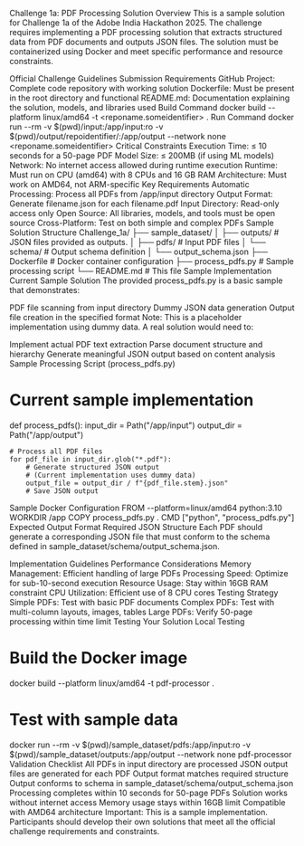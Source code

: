 Challenge 1a: PDF Processing Solution
Overview
This is a sample solution for Challenge 1a of the Adobe India Hackathon 2025. The challenge requires implementing a PDF processing solution that extracts structured data from PDF documents and outputs JSON files. The solution must be containerized using Docker and meet specific performance and resource constraints.

Official Challenge Guidelines
Submission Requirements
GitHub Project: Complete code repository with working solution
Dockerfile: Must be present in the root directory and functional
README.md: Documentation explaining the solution, models, and libraries used
Build Command
docker build --platform linux/amd64 -t <reponame.someidentifier> .
Run Command
docker run --rm -v $(pwd)/input:/app/input:ro -v $(pwd)/output/repoidentifier/:/app/output --network none <reponame.someidentifier>
Critical Constraints
Execution Time: ≤ 10 seconds for a 50-page PDF
Model Size: ≤ 200MB (if using ML models)
Network: No internet access allowed during runtime execution
Runtime: Must run on CPU (amd64) with 8 CPUs and 16 GB RAM
Architecture: Must work on AMD64, not ARM-specific
Key Requirements
Automatic Processing: Process all PDFs from /app/input directory
Output Format: Generate filename.json for each filename.pdf
Input Directory: Read-only access only
Open Source: All libraries, models, and tools must be open source
Cross-Platform: Test on both simple and complex PDFs
Sample Solution Structure
Challenge_1a/
├── sample_dataset/
│   ├── outputs/         # JSON files provided as outputs.
│   ├── pdfs/            # Input PDF files
│   └── schema/          # Output schema definition
│       └── output_schema.json
├── Dockerfile           # Docker container configuration
├── process_pdfs.py      # Sample processing script
└── README.md           # This file
Sample Implementation
Current Sample Solution
The provided process_pdfs.py is a basic sample that demonstrates:

PDF file scanning from input directory
Dummy JSON data generation
Output file creation in the specified format
Note: This is a placeholder implementation using dummy data. A real solution would need to:

Implement actual PDF text extraction
Parse document structure and hierarchy
Generate meaningful JSON output based on content analysis
Sample Processing Script (process_pdfs.py)
# Current sample implementation
def process_pdfs():
    input_dir = Path("/app/input")
    output_dir = Path("/app/output")
    
    # Process all PDF files
    for pdf_file in input_dir.glob("*.pdf"):
        # Generate structured JSON output
        # (Current implementation uses dummy data)
        output_file = output_dir / f"{pdf_file.stem}.json"
        # Save JSON output
Sample Docker Configuration
FROM --platform=linux/amd64 python:3.10
WORKDIR /app
COPY process_pdfs.py .
CMD ["python", "process_pdfs.py"]
Expected Output Format
Required JSON Structure
Each PDF should generate a corresponding JSON file that must conform to the schema defined in sample_dataset/schema/output_schema.json.

Implementation Guidelines
Performance Considerations
Memory Management: Efficient handling of large PDFs
Processing Speed: Optimize for sub-10-second execution
Resource Usage: Stay within 16GB RAM constraint
CPU Utilization: Efficient use of 8 CPU cores
Testing Strategy
Simple PDFs: Test with basic PDF documents
Complex PDFs: Test with multi-column layouts, images, tables
Large PDFs: Verify 50-page processing within time limit
Testing Your Solution
Local Testing
# Build the Docker image
docker build --platform linux/amd64 -t pdf-processor .

# Test with sample data
docker run --rm -v $(pwd)/sample_dataset/pdfs:/app/input:ro -v $(pwd)/sample_dataset/outputs:/app/output --network none pdf-processor
Validation Checklist
 All PDFs in input directory are processed
 JSON output files are generated for each PDF
 Output format matches required structure
 Output conforms to schema in sample_dataset/schema/output_schema.json
 Processing completes within 10 seconds for 50-page PDFs
 Solution works without internet access
 Memory usage stays within 16GB limit
 Compatible with AMD64 architecture
Important: This is a sample implementation. Participants should develop their own solutions that meet all the official challenge requirements and constraints.
